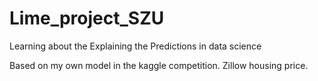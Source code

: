 # Lime_project_SZU
Learning about the Explaining the Predictions in data science

Based on my own model in the kaggle competition. Zillow housing price. 


